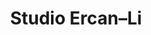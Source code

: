 ---
title: |
  Studio Ercan–Li
ongoing: true
years: current
links:
  - www: https://ercan-li.com/
description: >
  ercan–li is the design practice of nazlı ercan and eric li.
---